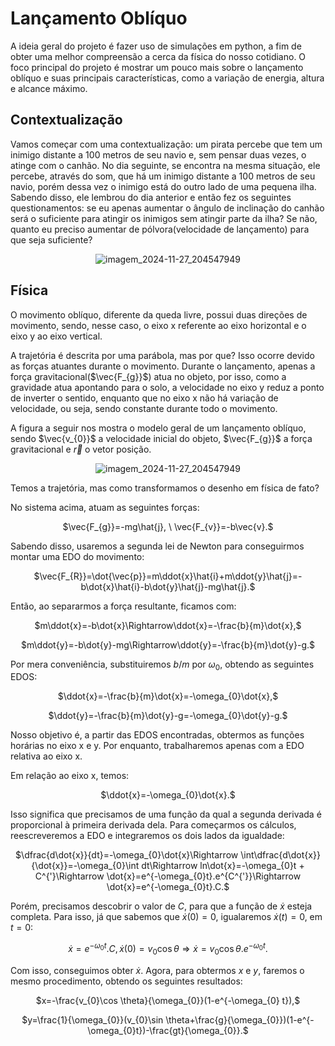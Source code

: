 # Lançamento Oblíquo

A ideia geral do projeto é fazer uso de simulações em python, a fim de obter uma melhor compreensão a cerca da física do nosso cotidiano. O foco principal do projeto é mostrar um pouco mais sobre o lançamento oblíquo e suas principais características, como a variação de energia, altura e alcance máximo. 

## Contextualização
Vamos começar com uma contextualização: um pirata percebe que tem um inimigo distante a 100 metros de seu navio e, sem pensar duas vezes, o atinge com o canhão. No dia seguinte, se encontra na mesma situação, ele percebe, através do som, que há um inimigo distante a 100 metros de seu navio, porém dessa vez o inimigo está do outro lado de uma pequena ilha. Sabendo disso, ele lembrou do dia anterior e então fez os seguintes questionamentos: se eu apenas aumentar o ângulo de inclinação do canhão será o suficiente para atingir os inimigos sem atingir parte da ilha? Se não, quanto eu preciso aumentar de pólvora(velocidade de lançamento) para que seja suficiente?


<div align="center">

![imagem_2024-11-27_204547949](https://github.com/user-attachments/assets/fac019fa-ba91-492c-9518-a69fc037014e)

</div>

## Física

O movimento oblíquo, diferente da queda livre, possui duas direções de movimento, sendo, nesse caso, o eixo x referente ao eixo horizontal e o eixo y ao eixo vertical.

A trajetória é descrita por uma parábola, mas por que? Isso ocorre devido as forças atuantes durante o movimento. Durante o lançamento, apenas a força gravitacional($`\vec{F_{g}}`$) atua no objeto, por isso, como a gravidade atua apontando para o solo, a velocidade no eixo y reduz a ponto de inverter o sentido, enquanto que no eixo x não há variação de velocidade, ou seja, sendo constante durante todo o movimento.

A figura a seguir nos mostra o modelo geral de um lançamento oblíquo, sendo $\vec{v_{0}}$ a velocidade inicial do objeto, $\vec{F_{g}}$ a força gravitacional e $\vec{r}$ o vetor posição.

<div align="center">

![imagem_2024-11-27_204547949](https://github.com/user-attachments/assets/fac019fa-ba91-492c-9518-a69fc037014e)

</div>

Temos a trajetória, mas como transformamos o desenho em física de fato? 

No sistema acima, atuam as seguintes forças:

<div align="center">

$\vec{F_{g}}=-mg\hat{j}, \ \vec{F_{v}}=-b\vec{v}.$

</div>

Sabendo disso, usaremos a segunda lei de Newton para conseguirmos montar uma EDO do movimento:

<div align="center">

$\vec{F_{R}}=\dot{\vec{p}}=m\ddot{x}\hat{i}+m\ddot{y}\hat{j}=-b\dot{x}\hat{i}-b\dot{y}\hat{j}-mg\hat{j}.$

</div>

Então, ao separarmos a força resultante, ficamos com:

<div align="center">
  
$m\ddot{x}=-b\dot{x}\Rightarrow\ddot{x}=-\frac{b}{m}\dot{x},$

$m\ddot{y}=-b\dot{y}-mg\Rightarrow\ddot{y}=-\frac{b}{m}\dot{y}-g.$


</div>

Por mera conveniência, substituiremos $b/m$ por $\omega_{0}$, obtendo as seguintes EDOS:

<div align="center">
  
$\ddot{x}=-\frac{b}{m}\dot{x}=-\omega_{0}\dot{x},$

$\ddot{y}=-\frac{b}{m}\dot{y}-g=-\omega_{0}\dot{y}-g.$

</div>

Nosso objetivo é, a partir das EDOS encontradas, obtermos as funções horárias no eixo x e y. Por enquanto, trabalharemos apenas com a EDO relativa ao eixo x.

Em relação ao eixo x, temos:

<div align="center">
  
$\ddot{x}=-\omega_{0}\dot{x}.$

</div>

Isso significa que precisamos de uma função da qual a segunda derivada é proporcional à primeira derivada dela. Para começarmos os cálculos, reescreveremos a EDO e integraremos os dois lados da igualdade:

<div align="center">
  
$\dfrac{d\dot{x}}{dt}=-\omega_{0}\dot{x}\Rightarrow \int\dfrac{d\dot{x}}{\dot{x}}=-\omega_{0}\int dt\Rightarrow ln\dot{x}=-\omega_{0}t + C^{'}\Rightarrow \dot{x}=e^{-\omega_{0}t}.e^{C^{'}}\Rightarrow \dot{x}=e^{-\omega_{0}t}.C.$

</div>

Porém, precisamos descobrir o valor de $C$, para que a função de $\dot{x}$ esteja completa. Para isso, já que sabemos que $\dot{x}(0)=0$, igualaremos $\dot{x}(t)=0$, em $t=0$:

<div align="center">
  
$\dot{x}=e^{-\omega_{0}t}.C, \dot{x}(0)=v_{0}\cos \theta \Rightarrow \dot{x}=v_{0}\cos \theta.e^{-\omega_{0}t}.$

</div>

Com isso, conseguimos obter $\dot{x}$. Agora, para obtermos $x$ e $y$, faremos o mesmo procedimento, obtendo os seguintes resultados:

<div align="center">
  
$x=-\frac{v_{0}\cos \theta}{\omega_{0}}(1-e^{-\omega_{0} t}),$

$y=\frac{1}{\omega_{0}}(v_{0}\sin \theta+\frac{g}{\omega_{0}})(1-e^{-\omega_{0}t})-\frac{gt}{\omega_{0}}.$

</div>











